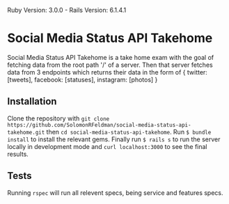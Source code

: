Ruby Version: 3.0.0 - Rails Version: 6.1.4.1

# Social Media Status API Takehome

Social Media Status API Takehome is a take home exam with the goal of fetching data from the root path '/' of a server. Then that server fetches data from 3 endpoints which returns their data in the form of { twitter: [tweets], facebook: [statuses], instagram: [photos] }

## Installation

Clone the repository with ```git clone https://github.com/SolomonRFeldman/social-media-status-api-takehome.git``` then ```cd social-media-status-api-takehome```. Run ```$ bundle install``` to install the relevant gems. Finally run ```$ rails s``` to run the server locally in development mode and ```curl localhost:3000``` to see the final results.

## Tests

Running ```rspec``` will run all relevent specs, being service and features specs.